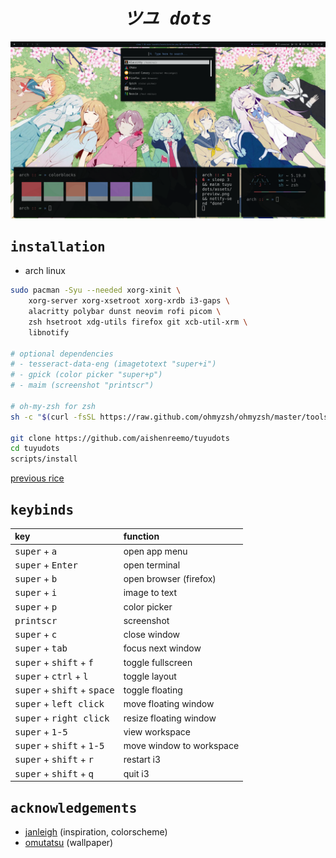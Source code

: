 <div align="center">
    <h1><i><samp>ツユ dots</samp></i></h1>
</div>

![](assets/preview.png)

## <samp>installation</samp>

- arch linux

```sh
sudo pacman -Syu --needed xorg-xinit \
    xorg-server xorg-xsetroot xorg-xrdb i3-gaps \
    alacritty polybar dunst neovim rofi picom \
    zsh hsetroot xdg-utils firefox git xcb-util-xrm \
    libnotify

# optional dependencies
# - tesseract-data-eng (imagetotext "super+i")
# - gpick (color picker "super+p")
# - maim (screenshot "printscr")

# oh-my-zsh for zsh
sh -c "$(curl -fsSL https://raw.github.com/ohmyzsh/ohmyzsh/master/tools/install.sh)"

git clone https://github.com/aishenreemo/tuyudots
cd tuyudots
scripts/install
```

[previous rice](https://github.com/aishenreemo/tuyudots/tree/aca10b83db5cbdf545f2f0e738a347d2a0358489)

## <samp>keybinds</samp>

| key | function |
| :--- | :-------- |
| <kbd>super</kbd> + <kbd>a</kbd> | open app menu |
| <kbd>super</kbd> + <kbd>Enter</kbd> | open terminal |
| <kbd>super</kbd> + <kbd>b</kbd> | open browser (firefox) |
| <kbd>super</kbd> + <kbd>i</kbd> | image to text |
| <kbd>super</kbd> + <kbd>p</kbd> | color picker |
| <kbd>printscr</kbd> | screenshot |
| <kbd>super</kbd> + <kbd>c</kbd> | close window |
| <kbd>super</kbd> + <kbd>tab</kbd> | focus next window |
| <kbd>super</kbd> + <kbd>shift</kbd> + <kbd>f</kbd> | toggle fullscreen |
| <kbd>super</kbd> + <kbd>ctrl</kbd> + <kbd>l</kbd> | toggle layout |
| <kbd>super</kbd> + <kbd>shift</kbd> + <kbd>space</kbd> | toggle floating |
| <kbd>super</kbd> + <kbd>left click</kbd> | move floating window |
| <kbd>super</kbd> + <kbd>right click</kbd> | resize floating window |
| <kbd>super</kbd> + <kbd>1</kbd>-<kbd>5</kbd> | view workspace | 
| <kbd>super</kbd> + <kbd>shift</kbd> + <kbd>1</kbd>-<kbd>5</kbd> | move window to workspace | 
| <kbd>super</kbd> + <kbd>shift</kbd> + <kbd>r</kbd> | restart i3 |
| <kbd>super</kbd> + <kbd>shift</kbd> + <kbd>q</kbd> | quit i3 |

## <samp>acknowledgements</samp>

- [janleigh](https://github.com/janleigh) (inspiration, colorscheme)
- [omutatsu](https://twitter.com/omrice4869) (wallpaper)
